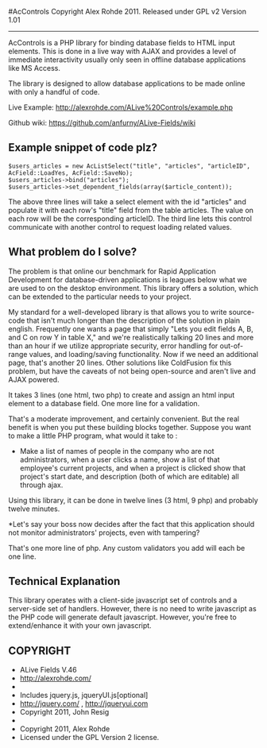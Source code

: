 #AcControls
Copyright Alex Rohde 2011. Released under GPL v2
Version 1.01
* * *
AcControls is a PHP library for binding database fields to HTML input elements. This is done in a live way with AJAX and provides a level of immediate interactivity usually only seen in offline database applications like MS Access.

The library is designed to allow database applications to be made online with only a handful of code.

Live Example:
http://alexrohde.com/ALive%20Controls/example.php

Github wiki:
https://github.com/anfurny/ALive-Fields/wiki

Example snippet of code plz?
----------------------------------------------------------------
	$users_articles = new AcListSelect("title", "articles", "articleID", AcField::LoadYes, AcField::SaveNo);
	$users_articles->bind("articles");
	$users_articles->set_dependent_fields(array($article_content));

The above three lines will take a select element with the id "articles" and populate it with each row's "title" field from the table articles. The value on each row will be the corresponding articleID. The third line lets this control communicate with another control to request loading related values.

What problem do I solve?
----------------------------------------------------------------
The problem is that online our benchmark for Rapid Application Development for database-driven applications is leagues below what we are used to on the desktop environment. This library offers a solution, which can be extended to the particular needs to your project.

My standard for a well-developed library is that allows you to write source-code that isn't much longer than the description of the solution in plain english. Frequently one wants a page that simply "Lets you edit fields A, B, and C on row Y in table X," and we're realistically talking 20 lines and more than an hour if we utilize appropriate security, error handling for out-of-range values, and loading/saving functionality. Now if we need an additional page, that's another 20 lines. Other solutions like ColdFusion fix this problem, but have the caveats of not being open-source and aren't live and AJAX powered.

It takes 3 lines (one html, two php) to create and assign an html input element to a database field. One more line for a validation. 

That's a moderate improvement, and certainly convenient. But the real benefit is when you put these building blocks together. Suppose you want to make a little PHP program, what would it take to :

* Make a list of names of people in the company who are not administrators, when a user clicks a name, show a list of that employee's current projects, and when a project is clicked show that project's start date, and description (both of which are editable) all through ajax. 

Using this library, it can be done in twelve lines (3 html, 9 php) and probably twelve minutes. 

*Let's say your boss now decides after the fact that this application should not monitor administrators' projects, even with tampering?

That's one more line of php. Any custom validators you add will each be one line.



Technical Explanation
----------------------------------------------------------------
This library operates with a client-side javascript set of controls and a server-side set of handlers. However, there is no need to write javascript as the PHP code will generate default javascript. However, you're free to extend/enhance it with your own javascript.



COPYRIGHT
----------------------------------------------------------------
 * ALive Fields V.46
 * http://alexrohde.com/
 *
 * Includes jquery.js, jqueryUI.js[optional]
 * http://jquery.com/ , http://jqueryui.com
 * Copyright 2011, John Resig
 *
 * Copyright 2011, Alex Rohde
 * Licensed under the GPL Version 2 license.
 

